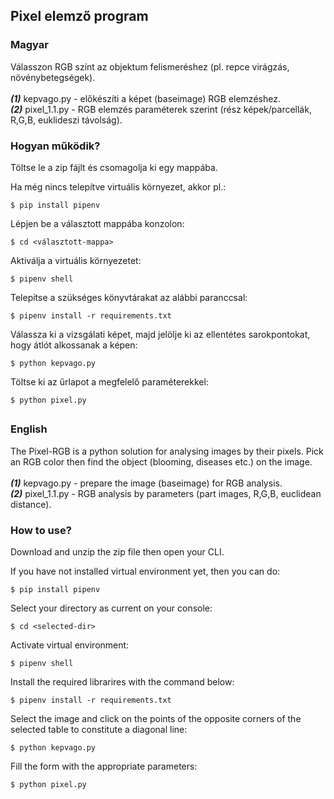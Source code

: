 ## Pixel elemző program

### Magyar
Válasszon RGB színt az objektum felismeréshez (pl. repce virágzás, növénybetegségek).
<br/><br/>
***(1)*** kepvago.py - előkészíti a képet (baseimage) RGB elemzéshez.
<br/>
***(2)*** pixel_1.1.py - RGB elemzés paraméterek szerint (rész képek/parcellák, R,G,B, euklideszi távolság).
### Hogyan működik?
Töltse le a zip fájlt és csomagolja ki egy mappába.

Ha még nincs telepítve virtuális környezet, akkor pl.:

```$ pip install pipenv```

Lépjen be a választott mappába konzolon:

```$ cd <választott-mappa>```

Aktiválja a virtuális környezetet:

```$ pipenv shell```

Telepítse a szükséges könyvtárakat az alábbi paranccsal:

```$ pipenv install -r requirements.txt```

Válassza ki a vizsgálati képet, majd jelölje ki az ellentétes sarokpontokat, hogy átlót alkossanak a képen:

```$ python kepvago.py```

Töltse ki az űrlapot a megfelelő paraméterekkel:

```$ python pixel.py```
##
### English
The Pixel-RGB is a python solution for analysing images by their pixels.
Pick an RGB color then find the object (blooming, diseases etc.) on the image.
<br/><br/>
***(1)*** kepvago.py - prepare the image (baseimage) for RGB analysis.
<br/>
***(2)*** pixel_1.1.py - RGB analysis by parameters (part images, R,G,B, euclidean distance).
### How to use?
Download and unzip the zip file then open your CLI.

If you have not installed virtual environment yet, then you can do:

```$ pip install pipenv```

Select your directory as current on your console:

```$ cd <selected-dir>```

Activate virtual environment:

```$ pipenv shell```

Install the required librarires with the command below:

```$ pipenv install -r requirements.txt```

Select the image and click on the points of the opposite corners of the selected table to constitute a diagonal line:

```$ python kepvago.py```

Fill the form with the appropriate parameters:

```$ python pixel.py```
<br/>
